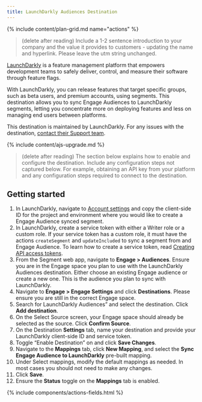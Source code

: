 ```yaml
---
title: LaunchDarkly Audiences Destination
---
```


{% include content/plan-grid.md name="actions" %}

> (delete after reading) Include a 1-2 sentence introduction to your company and the value it provides to customers - updating the name and hyperlink. Please leave the utm string unchanged.

[LaunchDarkly](https://launchdarkly.com) is a feature management platform that empowers development teams to safely deliver, control, and measure their software through feature flags.

With LaunchDarkly, you can release features that target specific groups, such as beta users, and premium accounts, using segments. This destination allows you to sync Engage Audiences to LaunchDarkly segments, letting you concentrate more on deploying features and less on managing end users between platforms.

This destination is maintained by LaunchDarkly. For any issues with the destination, [contact their Support team](mailto:support@launchdarkly.com).

{% include content/ajs-upgrade.md %}

> (delete after reading) The section below explains how to enable and configure the destination. Include any configuration steps not captured below. For example, obtaining an API key from your platform and any configuration steps required to connect to the destination.

## Getting started

1. In LaunchDarkly, navigate to [Account settings](https://app.launchdarkly.com/settings/projects) and copy the client-side ID for the project and environment where you would like to create a Engage Audience synced segment.
2. In LaunchDarkly, create a service token with either a Writer role or a custom role. If your service token has a custom role, it must have the actions `createSegment` and `updateIncluded` to sync a segment from and Engage Audience. To learn how to create a service token, read [Creating API access tokens](https://docs.launchdarkly.com/home/account-security/api-access-tokens#creating-api-access-tokens).
3. From the Segment web app, navigate to **Engage > Audiences**. Ensure you are in the Engage space you plan to use with the LaunchDarkly Audiences destination. Either choose an existing Engage audience or create a new one. This is the audience you plan to sync with LaunchDarkly.
4. Navigate to **Engage > Engage Settings** and click **Destinations**. Please ensure you are still in the correct Engage space.
5. Search for LaunchDarkly Audiences” and select the destination. Click **Add destination**.
6. On the Select Source screen, your Engage space should already be selected as the source. Click **Confirm Source**.
7. On the Destination **Settings** tab, name your destination and provide your LaunchDarkly client-side ID and service token.
8. Toggle “Enable Destination” on and click **Save Changes**.
9. Navigate to the **Mappings** tab, click **New Mapping**, and select the **Sync Engage Audience to LaunchDarkly** pre-built mapping.
10. Under Select mappings, modify the default mappings as needed. In most cases you should not need to make any changes.
11. Click **Save**.
12. Ensure the **Status** toggle on the **Mappings** tab is enabled.

{% include components/actions-fields.html %}
